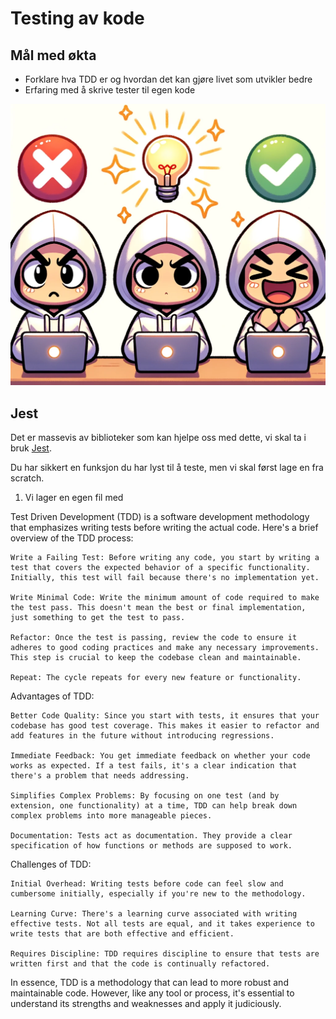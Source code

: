 # Testing av kode

## Mål med økta

- Forklare hva TDD er og hvordan det kan gjøre livet som utvikler bedre
- Erfaring med å skrive tester til egen kode

![Learning to deploy](./tdd.png)


## Jest
Det er massevis av biblioteker som kan hjelpe oss med dette, vi skal ta i bruk [Jest](https://jestjs.io).

Du har sikkert en funksjon du har lyst til å teste, men vi skal først lage en fra scratch.

1. Vi lager en egen fil med 


Test Driven Development (TDD) is a software development methodology that emphasizes writing tests before writing the actual code. Here's a brief overview of the TDD process:

    Write a Failing Test: Before writing any code, you start by writing a test that covers the expected behavior of a specific functionality. Initially, this test will fail because there's no implementation yet.

    Write Minimal Code: Write the minimum amount of code required to make the test pass. This doesn't mean the best or final implementation, just something to get the test to pass.

    Refactor: Once the test is passing, review the code to ensure it adheres to good coding practices and make any necessary improvements. This step is crucial to keep the codebase clean and maintainable.

    Repeat: The cycle repeats for every new feature or functionality.

Advantages of TDD:

    Better Code Quality: Since you start with tests, it ensures that your codebase has good test coverage. This makes it easier to refactor and add features in the future without introducing regressions.

    Immediate Feedback: You get immediate feedback on whether your code works as expected. If a test fails, it's a clear indication that there's a problem that needs addressing.

    Simplifies Complex Problems: By focusing on one test (and by extension, one functionality) at a time, TDD can help break down complex problems into more manageable pieces.

    Documentation: Tests act as documentation. They provide a clear specification of how functions or methods are supposed to work.

Challenges of TDD:

    Initial Overhead: Writing tests before code can feel slow and cumbersome initially, especially if you're new to the methodology.

    Learning Curve: There's a learning curve associated with writing effective tests. Not all tests are equal, and it takes experience to write tests that are both effective and efficient.

    Requires Discipline: TDD requires discipline to ensure that tests are written first and that the code is continually refactored.

In essence, TDD is a methodology that can lead to more robust and maintainable code. However, like any tool or process, it's essential to understand its strengths and weaknesses and apply it judiciously.